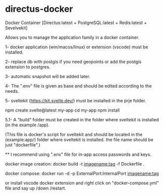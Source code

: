 # directus-docker
Docker Container [Directus:latest + PostgreSQL:latest + Redis:latest + Sevelvekit]

Allows you to manage the application family in a docker container. 

1- docker application (win/macos/linux) or extension (vscode) must be installed.

2- replace db with postgis if you need geopoints or add the postgis extension to postgres.

3- automatic snapshot will be added later.

4- The ".env" file is given as base and should be edited according to the needs.

5- sveltekit (https://kit.svelte.dev/) must be installed in the prje folder. 

npm create svelte@latest my-app
cd my-app
npm install

5.1- A "build" folder must be created in the folder where sveltekit is installed (in the example /app).

(This file is docker's script for sveltekit and should be located in the (example:app/) folder where sveltekit is installed. the file name should be just "dockerfile".)

** I recommend using ".env" file for in-app access passwords and keys.

docker image creation: 
docker build -t <imagename:tag> -f Dockerfile .

docker compose:
docker run -d -p ExternalPort:InternalPort <imagename:tag>

or install vscode docker extension and right click on "docker-compose.yml" file and say up /down /restart.
